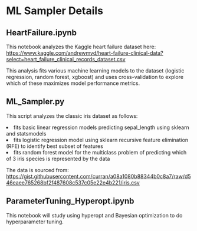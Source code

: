 # ML Sampler Details

## HeartFailure.ipynb
This notebook analyzes the Kaggle heart failure dataset here:
https://www.kaggle.com/andrewmvd/heart-failure-clinical-data?select=heart_failure_clinical_records_dataset.csv

This analysis fits various machine learning models to the dataset (logistic regression, random forest, xgboost) and uses cross-validation to explore which of these maximizes model performance metrics.

## ML_Sampler.py
This script analyzes the classic iris dataset as follows: 
<li>fits basic linear regression models predicting sepal_length using sklearn and statsmodels
<li>fits logistic regression model using sklearn recursive feature elimination (RFE) to identify best subset of features
<li>fits random forest model for the multiclass problem of predicting which of 3 iris species is represented by the data

The data is sourced from: https://gist.githubusercontent.com/curran/a08a1080b88344b0c8a7/raw/d546eaee765268bf2f487608c537c05e22e4b221/iris.csv

## ParameterTuning_Hyperopt.ipynb
This notebook will study using hyperopt and Bayesian optimization to do hyperparameter tuning.
